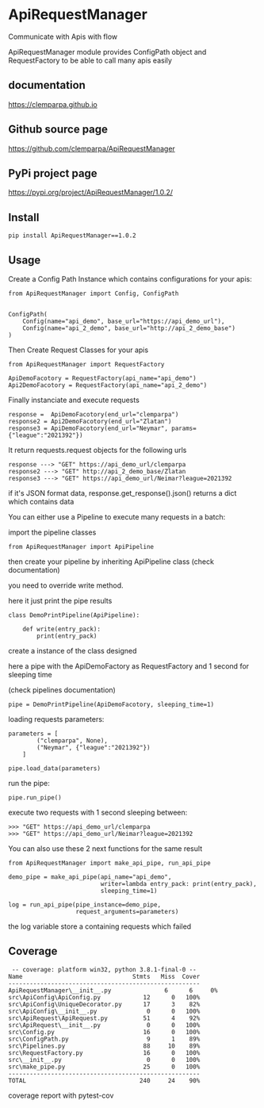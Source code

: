 # ApiRequestManager
 Communicate with Apis with flow


ApiRequestManager module provides ConfigPath object and RequestFactory to be able
to call many apis easily


## documentation 
https://clemparpa.github.io


## Github source page
https://github.com/clemparpa/ApiRequestManager


## PyPi project page
https://pypi.org/project/ApiRequestManager/1.0.2/


## Install
    
    pip install ApiRequestManager==1.0.2


## Usage

Create a Config Path Instance which contains configurations for your apis: 

    from ApiRequestManager import Config, ConfigPath


    ConfigPath(
        Config(name="api_demo", base_url="https://api_demo_url"),
        Config(name="api_2_demo", base_url="http://api_2_demo_base")
    )
    
Then Create Request Classes for your apis

    from ApiRequestManager import RequestFactory 

    ApiDemoFacotory = RequestFactory(api_name="api_demo")
    Api2DemoFacotory = RequestFactory(api_name="api_2_demo")
    
Finally instanciate and execute requests

    response =  ApiDemoFacotory(end_url="clemparpa")
    response2 = Api2DemoFacotory(end_url="Zlatan")
    response3 = ApiDemoFacotory(end_url="Neymar", params={"league":"2021392"})

It return requests.request objects for the following urls

    response ---> "GET" https://api_demo_url/clemparpa
    response2 ---> "GET" http://api_2_demo_base/Zlatan
    response3 ---> "GET" https://api_demo_url/Neimar?league=2021392

if it's JSON format data, response.get_response().json() returns a dict which contains data

You can either use a Pipeline to execute many requests in a batch:

import the pipeline classes


    from ApiRequestManager import ApiPipeline


then create your pipeline by inheriting ApiPipeline class (check documentation) 

you need to override write method.

here it just print the pipe results
    

    class DemoPrintPipeline(ApiPipeline):
    
        def write(entry_pack):
            print(entry_pack)

create a instance of the class designed            

here a pipe with the ApiDemoFactory as RequestFactory and 1 second for sleeping time

(check pipelines documentation)
    
    pipe = DemoPrintPipeline(ApiDemoFacotory, sleeping_time=1)

loading requests parameters:

    parameters = [
            ("clemparpa", None),
            ("Neymar", {"league":"2021392"})
        ]

    pipe.load_data(parameters)
        
run the pipe:

    pipe.run_pipe()
    
execute two requests with 1 second sleeping between:

    >>> "GET" https://api_demo_url/clemparpa
    >>> "GET" https://api_demo_url/Neimar?league=2021392


You can also use these 2 next functions for the same result

    from ApiRequestManager import make_api_pipe, run_api_pipe
    
    demo_pipe = make_api_pipe(api_name="api_demo",
                              writer=lambda entry_pack: print(entry_pack),
                              sleeping_time=1)
    
    log = run_api_pipe(pipe_instance=demo_pipe,
                       request_arguments=parameters)
                       
the log variable store a containing requests which failed
   





## Coverage

     -- coverage: platform win32, python 3.8.1-final-0 --
    Name                               Stmts   Miss  Cover
    ------------------------------------------------------
    ApiRequestManager\__init__.py               6      6     0%
    src\ApiConfig\ApiConfig.py            12      0   100%
    src\ApiConfig\UniqueDecorator.py      17      3    82%
    src\ApiConfig\__init__.py              0      0   100%
    src\ApiRequest\ApiRequest.py          51      4    92%
    src\ApiRequest\__init__.py             0      0   100%
    src\Config.py                         16      0   100%
    src\ConfigPath.py                      9      1    89%
    src\Pipelines.py                      88     10    89%
    src\RequestFactory.py                 16      0   100%
    src\__init__.py                        0      0   100%
    src\make_pipe.py                      25      0   100%
    ------------------------------------------------------
    TOTAL                                240     24    90%



coverage report with pytest-cov
